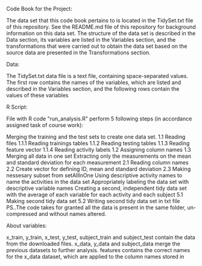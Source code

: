 
Code Book for the Project:

The data set that this code book pertains to is located in the TidySet.txt file of this repository.
See the README.md file of this repository for background information on this data set.
The structure of the data set is described in the Data section, its variables are listed in the Variables section, 
and the transformations that were carried out to obtain the data set based on the source data are presented in the 
Transformations section.

Data:

The TidySet.txt data file is a text file, containing space-separated values.
The first row contains the names of the variables, which are listed and described in the Variables section, and the following rows contain the values of these variables


R Script:

File with R code "run_analysis.R" perform 5 following steps (in accordance assigned task of course work):

Merging the training and the test sets to create one data set.
1.1 Reading files
1.1.1 Reading trainings tables
1.1.2 Reading testing tables
1.1.3 Reading feature vector
1.1.4 Reading activity labels
1.2 Assigning column names
1.3 Merging all data in one set
Extracting only the measurements on the mean and standard deviation for each measurement
2.1 Reading column names
2.2 Create vector for defining ID, mean and standard deviation
2.3 Making nessesary subset from setAllInOne
Using descriptive activity names to name the activities in the data set
Appropriately labeling the data set with descriptive variable names
Creating a second, independent tidy data set with the average of each variable for each activity and each subject
5.1 Making second tidy data set
5.2 Writing second tidy data set in txt file
PS..The code takes for granted all the data is present in the same folder, un-compressed and without names altered.

About variables:

x_train, y_train, x_test, y_test, subject_train and subject_test contain the data from the downloaded files.
x_data, y_data and subject_data merge the previous datasets to further analysis.
features contains the correct names for the x_data dataset, which are applied to the column names stored in
